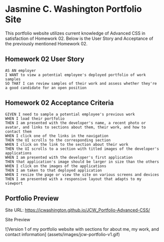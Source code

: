 # Jasmine C. Washington Portfolio Site

This portfolio website utilizes current knowledge of Advanced CSS in satisfaction of Homework 02.
Below is the User Story and Acceptance of the previously mentioned Homework 02.

## Homework 02 User Story

```
AS AN employer
I WANT to view a potential employee's deployed portfolio of work samples
SO THAT I can review samples of their work and assess whether they're a good candidate for an open position
```

## Homework 02 Acceptance Criteria

```
GIVEN I need to sample a potential employee's previous work
WHEN I load their portfolio
THEN I am presented with the developer's name, a recent photo or avatar, and links to sections about them, their work, and how to contact them
WHEN I click one of the links in the navigation
THEN the UI scrolls to the corresponding section
WHEN I click on the link to the section about their work
THEN the UI scrolls to a section with titled images of the developer's applications
WHEN I am presented with the developer's first application
THEN that application's image should be larger in size than the others
WHEN I click on the images of the applications
THEN I am taken to that deployed application
WHEN I resize the page or view the site on various screens and devices
THEN I am presented with a responsive layout that adapts to my viewport
```

## Portfolio Preview

Site URL: https://jcwashington.github.io/JCW_Portfolio-Advanced-CSS/

Site Preview

![Version 1 of my portfolio website with sections for about me, my work, and contact information] (assets/images/jcw-portfolio-v1.gif)